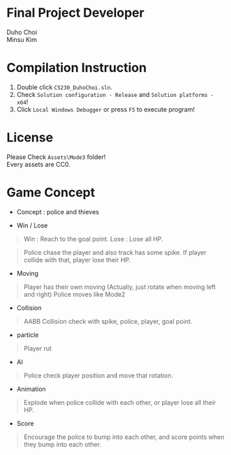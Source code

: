 # Final Project Developer
Duho Choi \
Minsu Kim

# Compilation Instruction
1. Double click `CS230_DuhoChoi.sln`.
2. Check `Solution configuration - Release` and `Solution platforms - x64`!
3. Click `Local Windows Debugger` or press `F5` to execute program!  

# License
Please Check `Assets\Mode3` folder! \
Every assets are CC0.

# Game Concept
+ Concept : police and thieves

+ Win / Lose
> Win : Reach to the goal point.
> Lose : Lose all HP.

> Police chase the player and also track has some spike.
> If player collide with that, player lose their HP.

+ Moving
> Player has their own moving (Actually, just rotate when moving left and right)
> Police moves like Mode2 

+ Collision
> AABB Collision check with spike, police, player, goal point.

+ particle
> Player rut

+ AI
> Police check player position and move that rotation.

+ Animation
> Explode when police collide with each other, or player lose all their HP.

+ Score
> Encourage the police to bump into each other, and score points when they bump into each other.
